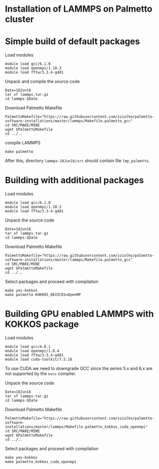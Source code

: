 # Installation of LAMMPS on Palmetto cluster

# Simple build of default packages 

Load modules 

    module load gcc/6.1.0
    module load openmpi/1.10.3
    module load fftw/3.3.4-g481

Unpack and compile the source code

    Date=18Jun16
    tar xf lammps.tar.gz 
    cd lammps-$Date

Download Palmetto Makefile 

    PalmettoMakefile="https://raw.githubusercontent.com/zziolko/palmetto-software-installations/master/lammps/Makefile.palmetto_gcc"
    cd SRC/MAKE/MINE
    wget $PalmettoMakefile
    cd ../..

compile LAMMPS

    make palmetto

After this, directory `lammps-18Jun16/src` should contain file `lmp_palmetto`.

# Building with additional packages

Load modules

    module load gcc/6.1.0
    module load openmpi/1.10.3
    module load fftw/3.3.4-g481

Unpack the source code 

    Date=18Jun16
    tar xf lammps.tar.gz
    cd lammps-$Date

Download Palmetto Makefile

    PalmettoMakefile="https://raw.githubusercontent.com/zziolko/palmetto-software-installations/master/lammps/Makefile.palmetto_gcc" 
    cd SRC/MAKE/MINE
    wget $PalmettoMakefile
    cd ../..

Select packages and proceed with compilation

    make yes-kokkos
    make palmetto KOKKOS_DEVICES=OpenMP

# Building GPU enabled LAMMPS with KOKKOS package 

Load modules

    module load gcc/4.8.1
    module load openmpi/1.8.4
    module load fftw/3.3.4-g481
    module load cuda-toolkit/7.5.18

To use CUDA we need to downgrade GCC since the series 5.x and 6.x are not supported
by the `nvcc` compiler. 

Unpack the source code

    Date=18Jun16
    tar xf lammps.tar.gz
    cd lammps-$Date

Download Palmetto Makefile

    PalmettoMakefile="https://raw.githubusercontent.com/zziolko/palmetto-software-installations/master/lammps/Makefile.palmetto_kokkos_cuda_openmpi"
    cd SRC/MAKE/MINE
    wget $PalmettoMakefile
    cd ../..

Select packages and proceed with compilation

    make yes-kokkos
    make palmetto_kokkos_cuda_openmpi 


